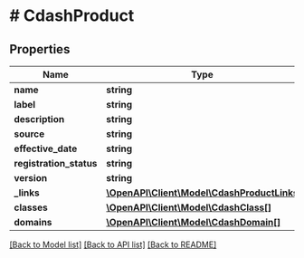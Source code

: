 # # CdashProduct

## Properties

Name | Type | Description | Notes
------------ | ------------- | ------------- | -------------
**name** | **string** |  | [optional]
**label** | **string** |  | [optional]
**description** | **string** |  | [optional]
**source** | **string** |  | [optional]
**effective_date** | **string** |  | [optional]
**registration_status** | **string** |  | [optional]
**version** | **string** |  | [optional]
**_links** | [**\OpenAPI\Client\Model\CdashProductLinks**](CdashProductLinks.md) |  | [optional]
**classes** | [**\OpenAPI\Client\Model\CdashClass[]**](CdashClass.md) |  | [optional]
**domains** | [**\OpenAPI\Client\Model\CdashDomain[]**](CdashDomain.md) |  | [optional]

[[Back to Model list]](../../README.md#models) [[Back to API list]](../../README.md#endpoints) [[Back to README]](../../README.md)
